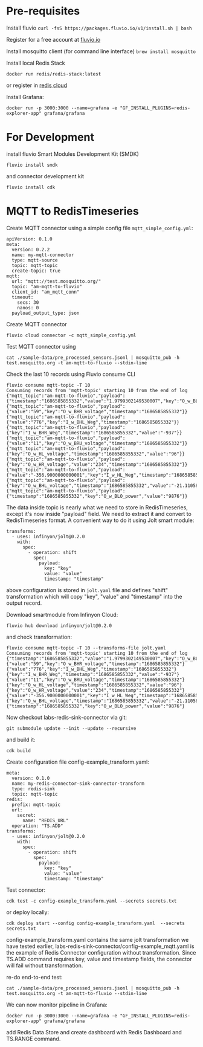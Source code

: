 # Pre-requisites
Install fluvio 
`curl -fsS https://packages.fluvio.io/v1/install.sh | bash`

Register for a free account at [fluvio.io](https://21264918.hs-sites.com/infinyon-cloud-onboarding-experience?utm_campaign=global%20cloud%20link&utm_source=webinar&utm_medium=global%20button&utm_term=infinyon%20cloud&utm_content=cloud-registration)

Install mosquitto client (for command line interface) 
`brew install mosquitto`

Install local Redis Stack 
```
docker run redis/redis-stack:latest
```
or register in [redis cloud](https://app.redislabs.com/#/)

Install Grafana:
```
docker run -p 3000:3000 --name=grafana -e "GF_INSTALL_PLUGINS=redis-explorer-app" grafana/grafana
```

# For Development 
install fluvio Smart Modules Development Kit (SMDK)
```
fluvio install smdk 
```
and connector development kit
```
fluvio install cdk
```
# MQTT to RedisTimeseries  
Create MQTT connector using a simple config file `mqtt_simple_config.yml`:

```
apiVersion: 0.1.0
meta:
  version: 0.2.2
  name: my-mqtt-connector
  type: mqtt-source
  topic: mqtt-topic
  create-topic: true
mqtt:
  url: "mqtt://test.mosquitto.org/"
  topic: "am-mqtt-to-fluvio"
  client_id: "am_mqtt_conn"
  timeout:
    secs: 30
    nanos: 0
  payload_output_type: json

```
Create MQTT connector
```
fluvio cloud connector -c mqtt_simple_config.yml
```
Test MQTT connector using 
```
cat ./sample-data/pre_processed_sensors.jsonl | mosquitto_pub -h test.mosquitto.org -t am-mqtt-to-fluvio --stdin-line
```

Check the last 10 records using Fluvio consume CLI
```
fluvio consume mqtt-topic -T 10                            
Consuming records from 'mqtt-topic' starting 10 from the end of log
{"mqtt_topic":"am-mqtt-to-fluvio","payload":{"timestamp":"1686585855332","value":"1.9799302149530007","key":"O_w_BLO_voltage"}}
{"mqtt_topic":"am-mqtt-to-fluvio","payload":{"value":"59","key":"O_w_BHR_voltage","timestamp":"1686585855332"}}
{"mqtt_topic":"am-mqtt-to-fluvio","payload":{"value":"776","key":"I_w_BHL_Weg","timestamp":"1686585855332"}}
{"mqtt_topic":"am-mqtt-to-fluvio","payload":{"key":"I_w_BHR_Weg","timestamp":"1686585855332","value":"-937"}}
{"mqtt_topic":"am-mqtt-to-fluvio","payload":{"value":"11","key":"O_w_BRU_voltage","timestamp":"1686585855332"}}
{"mqtt_topic":"am-mqtt-to-fluvio","payload":{"key":"O_w_HL_voltage","timestamp":"1686585855332","value":"96"}}
{"mqtt_topic":"am-mqtt-to-fluvio","payload":{"key":"O_w_HR_voltage","value":"234","timestamp":"1686585855332"}}
{"mqtt_topic":"am-mqtt-to-fluvio","payload":{"value":"-356.9000000000001","key":"I_w_HL_Weg","timestamp":"1686585855332"}}
{"mqtt_topic":"am-mqtt-to-fluvio","payload":{"key":"O_w_BHL_voltage","timestamp":"1686585855332","value":"-21.1105873657448"}}
{"mqtt_topic":"am-mqtt-to-fluvio","payload":{"timestamp":"1686585855332","key":"O_w_BLO_power","value":"9876"}}
```
The data inside topic is nearly what we need to store in RedisTimeseries, except it's now inside "payload" field. We need to extract it and convert to RedisTimeseries format.
A convenient way to do it using Jolt smart module:
```
transforms:
  - uses: infinyon/jolt@0.2.0
    with:
      spec:
        - operation: shift
          spec: 
            payload:
              key: "key"
              value: "value"
              timestamp: "timestamp"
```
above configuration is stored in `jolt.yaml` file and defines "shift" transformation which will copy "key", "value" and "timestamp" into the output record.

Download smartmodule from Infinyon Cloud:
```
fluvio hub download infinyon/jolt@0.2.0
```
and check transformation:
```
fluvio consume mqtt-topic -T 10 --transforms-file jolt.yaml
Consuming records from 'mqtt-topic' starting 10 from the end of log
{"timestamp":"1686585855332","value":"1.9799302149530007","key":"O_w_BLO_voltage"}
{"value":"59","key":"O_w_BHR_voltage","timestamp":"1686585855332"}
{"value":"776","key":"I_w_BHL_Weg","timestamp":"1686585855332"}
{"key":"I_w_BHR_Weg","timestamp":"1686585855332","value":"-937"}
{"value":"11","key":"O_w_BRU_voltage","timestamp":"1686585855332"}
{"key":"O_w_HL_voltage","timestamp":"1686585855332","value":"96"}
{"key":"O_w_HR_voltage","value":"234","timestamp":"1686585855332"}
{"value":"-356.9000000000001","key":"I_w_HL_Weg","timestamp":"1686585855332"}
{"key":"O_w_BHL_voltage","timestamp":"1686585855332","value":"-21.1105873657448"}
{"timestamp":"1686585855332","key":"O_w_BLO_power","value":"9876"}
```

Now checkout labs-redis-sink-connector via git:
```
git submodule update --init --update --recursive
```
and build it:
```
cdk build
```
Create configuration file config-example_transform.yaml:
```
meta:
  version: 0.1.0
  name: my-redis-connector-sink-connector-transform
  type: redis-sink
  topic: mqtt-topic
redis:
  prefix: mqtt-topic
  url:
    secret:
      name: "REDIS_URL"
  operation: "TS.ADD"
transforms:
  - uses: infinyon/jolt@0.2.0
    with:
      spec:
        - operation: shift
          spec: 
            payload:
              key: "key"
              value: "value"
              timestamp: "timestamp"
``` 
Test connector:
```
cdk test -c config-example_transform.yaml --secrets secrets.txt
```
or deploy locally:
```
cdk deploy start --config config-example_transform.yaml  --secrets secrets.txt
```
config-example_transform.yaml contains the same jolt transformation we have tested earlier, labs-redis-sink-connector/config-example_mqtt.yaml is the example of Redis Connector configuration without transformation. Since TS.ADD command requires key, value and timestamp fields, the connector will fail without transformation.

re-do end-to-end test:
```
cat ./sample-data/pre_processed_sensors.jsonl | mosquitto_pub -h test.mosquitto.org -t am-mqtt-to-fluvio --stdin-line
```
We can now monitor pipeline in Grafana: 
```
docker run -p 3000:3000 --name=grafana -e "GF_INSTALL_PLUGINS=redis-explorer-app" grafana/grafana
``` 
add Redis Data Store and create dashboard with Redis Dashboard and TS.RANGE command. 

